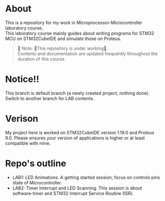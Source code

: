 # About
This is a repository for my work in Microprocessor-Microcontroller laboratory course.  
This laboratory course mainly guides about writing programs for STM32 MCU on STM32CubeIDE and simulate those on Proteus.
> 📌 Note: 🚧This repository is under working🚧.  
> Contents and documentation are updated frequently throughout the duration of this course.
# Notice!!
This branch is default branch (a newly created project, nothing done). Switch to another branch for LAB contents.
# Verison
My project here is worked on STM32CubeIDE version 1.19.0 and Proteus 9.0. Please ensures your version of applications is higher or at least compatible with mine.
# Repo's outline
- LAB1: LED Animations. A getting started session, focus on controls pins state of Microcontroller.
- LAB2: Timer Interrupt and LED Scanning. This session is about software-timer and STM32 Interrupt Service Routine (ISR).
